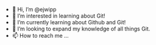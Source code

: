 - 👋 Hi, I’m @ejwipp
- 👀 I’m interested in learning about Git!
- 🌱 I’m currently learning about Github and Git!
- 💞️ I’m looking to expand my knowledge of all things Git.
- 📫 How to reach me ...

<!---
ejwipp/ejwipp is a ✨ special ✨ repository because its `README.md` (this file) appears on your GitHub profile.
You can click the Preview link to take a look at your changes.
--->
